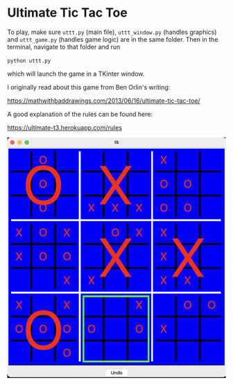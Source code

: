 # Ultimate Tic Tac Toe

To play, make sure `uttt.py` (main file), `uttt_window.py` (handles graphics) and `uttt_game.py` (handles game logic) are in the same folder. Then in the terminal, navigate to that folder and run

`python uttt.py`

which will launch the game in a TKinter window.


I originally read about this game from Ben Orlin's writing:

https://mathwithbaddrawings.com/2013/06/16/ultimate-tic-tac-toe/

A good explanation of the rules can be found here:

https://ultimate-t3.herokuapp.com/rules

![alt text](https://github.com/mcembalest/ultimatetictactoe/blob/main/ttt_readme1.png?raw=true)
